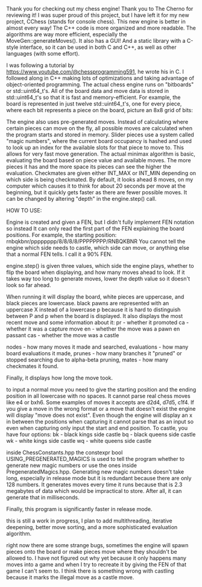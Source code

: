 Thank you for checking out my chess engine! Thank you to The Cherno for reviewing it! I was super proud of this project, but I have left it for my new project, CChess (stands for console chess). This new engine is better in almost every way! The C++ code is more organized and more readable. The algorithms are way more efficient, especially the MoveGen::generateMoves(). It also has a GUI! And a static library with a C-style interface, so it can be used in both C and C++, as well as other languages (with some effort). 




I was following a tutorial by https://www.youtube.com/@chessprogramming591, he wrote his in C. I followed along in C++ 
making lots of optimizations and taking advantage of object-oriented programming. The actual chess engine runs on 
"bitboards" or std::uint64_t's. All of the board data and move data is stored in std::uint64_t's so that it is fast 
and memory-efficient. For example, the board is represented in just twelve std::uint64_t's, one for every piece, where 
each bit represents a piece on the board, picture an 8x8 grid of bits:

The engine also uses pre-generated moves. Instead of calculating where certain pieces can move on the fly, all possible 
moves are calculated when the program starts and stored in memory. Slider pieces use a system called "magic numbers", 
where the current board occupancy is hashed and used to look up an index for the available slots for that piece to move 
to. This allows for very fast move generation. The actual minimax algorithm is basic, evaluating the board based on piece 
value and available moves. The more pieces it has and the more space its pieces can see the higher the evaluation. Checkmates 
are given either INT_MAX or INT_MIN depending on which side is being checkmated. By default, it looks ahead 8 moves, on my 
computer which causes it to think for about 20 seconds per move at the beginning, but it quickly gets faster as there are 
fewer possible moves. It can be changed by altering "depth" in the engine.step() call. 





HOW TO USE:

Engine is created and given a FEN, but I didn't fully implement FEN notation so instead It can only read the first part of the FEN 
explaining the board positions. For example, the starting position: rnbqkbnr/pppppppp/8/8/8/8/PPPPPPPP/RNBQKBNR
You cannot tell the engine which side needs to castle, which side can move, or anything else that a normal FEN tells. I call it a 90% FEN. 

engine.step() is given three values, which side the engine plays, whether to flip the board when displaying, and how many moves 
ahead to look. If it takes way too long to generate moves, lower the depth value so it doesn't look so far ahead. 

When running it will display the board, white pieces are uppercase, and black pieces are lowercase. black pawns are represented with an 
uppercase X instead of a lowercase p because it is hard to distinguish between P and p when the board is displayed. It also displays the most recent move and some 
information about it:
pr - whether it promoted
ca - whether it was a capture move
en - whether the move was a pawn en passant
cas - whether the move was a castle

nodes - how many moves it made and searched,
evaluations - how many board evaluations it made,
prunes - how many branches it "pruned" or stopped searching due to alpha-beta pruning,
mates - how many checkmates it found.

Finally, it displays how long the move took.

to input a normal move you need to give the starting position and the ending position in all lowercase with no spaces. It cannot parse real 
chess moves like e4 or bxh6. Some examples of moves it accepts are d2d4, d7d5, c1f4. If you give a move in the wrong format or a move that doesn't exist the 
engine will display "move does not exist". Even though the engine will display an x in between the positions when capturing it cannot 
parse that as an input so even when capturing only input the start and end position. To castle, you have four options:
bk - black kings side castle
bq - black queens side castle
wk - white kings side castle
wq - white queens side castle

inside ChessConstants.hpp the constexpr bool USING_PREGENERATED_MAGICS is used to tell the program whether to generate new magic numbers 
or use the ones inside PregeneratedMagics.hpp. Generating new magic numbers doesn't take long, especially in release mode but it is 
redundant because there are only 128 numbers. It generates moves every time it runs because that is 2.3 megabytes of data which would be 
impractical to store. After all, it can generate that in milliseconds.

Finally, this program is significantly faster in release mode.





this is still a work in progress, I plan to add multithreading, iterative deepening, better move sorting, and a more sophisticated evaluation
algorithm. 

right now there are some strange bugs, sometimes the engine will spawn pieces onto the board or make pieces move where they shouldn't 
be allowed to. I have not figured out why yet because it only happens many moves into a game and when I try to recreate it by giving the FEN
of that game I can't seem to. I think there is something wrong with castling because it marks the illegal move as a castle move.





































